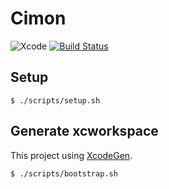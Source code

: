 # Cimon

![Xcode](https://img.shields.io/badge/Xcode-10.2-blue.svg)
[![Build Status](https://app.bitrise.io/app/d5f64794db0e2d79/status.svg?token=0XfnhDJDJK1gTduT-8wzSw&branch=master)](https://app.bitrise.io/app/d5f64794db0e2d79)

## Setup

```hcl
$ ./scripts/setup.sh
```

## Generate xcworkspace

This project using [XcodeGen](https://github.com/yonaskolb/XcodeGen).

```hcl
$ ./scripts/bootstrap.sh
```
